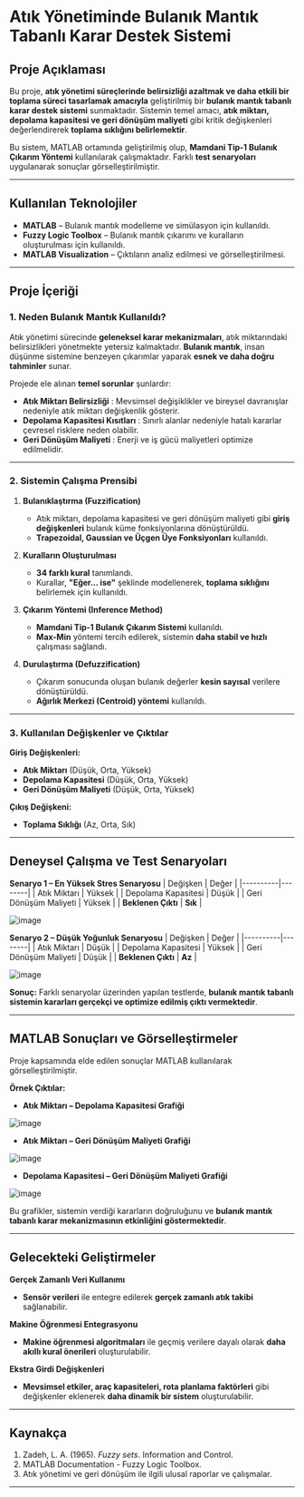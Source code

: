 # Atık Yönetiminde Bulanık Mantık Tabanlı Karar Destek Sistemi

##  Proje Açıklaması
Bu proje, **atık yönetimi süreçlerinde belirsizliği azaltmak ve daha etkili bir toplama süreci tasarlamak amacıyla** geliştirilmiş bir **bulanık mantık tabanlı karar destek sistemi** sunmaktadır. Sistemin temel amacı, **atık miktarı, depolama kapasitesi ve geri dönüşüm maliyeti** gibi kritik değişkenleri değerlendirerek **toplama sıklığını belirlemektir**.

Bu sistem, MATLAB ortamında geliştirilmiş olup, **Mamdani Tip-1 Bulanık Çıkarım Yöntemi** kullanılarak çalışmaktadır. Farklı **test senaryoları** uygulanarak sonuçlar görselleştirilmiştir.

---

##  Kullanılan Teknolojiler

- **MATLAB** – Bulanık mantık modelleme ve simülasyon için kullanıldı.
- **Fuzzy Logic Toolbox** – Bulanık mantık çıkarımı ve kuralların oluşturulması için kullanıldı.
- **MATLAB Visualization** – Çıktıların analiz edilmesi ve görselleştirilmesi.

---

##  Proje İçeriği

### 1️. Neden Bulanık Mantık Kullanıldı?
Atık yönetimi sürecinde **geleneksel karar mekanizmaları**, atık miktarındaki belirsizlikleri yönetmekte yetersiz kalmaktadır. **Bulanık mantık**, insan düşünme sistemine benzeyen çıkarımlar yaparak **esnek ve daha doğru tahminler** sunar. 

Projede ele alınan **temel sorunlar** şunlardır:

- **Atık Miktarı Belirsizliği** : Mevsimsel değişiklikler ve bireysel davranışlar nedeniyle atık miktarı değişkenlik gösterir.
- **Depolama Kapasitesi Kısıtları** : Sınırlı alanlar nedeniyle hatalı kararlar çevresel risklere neden olabilir.
- **Geri Dönüşüm Maliyeti** : Enerji ve iş gücü maliyetleri optimize edilmelidir.

---

### 2️. Sistemin Çalışma Prensibi

1. **Bulanıklaştırma (Fuzzification)** 
   - Atık miktarı, depolama kapasitesi ve geri dönüşüm maliyeti gibi **giriş değişkenleri** bulanık küme fonksiyonlarına dönüştürüldü.
   - **Trapezoidal, Gaussian ve Üçgen Üye Fonksiyonları** kullanıldı.

2. **Kuralların Oluşturulması** 
   - **34 farklı kural** tanımlandı.
   - Kurallar, **"Eğer... ise"** şeklinde modellenerek, **toplama sıklığını** belirlemek için kullanıldı.

3. **Çıkarım Yöntemi (Inference Method)** 
   - **Mamdani Tip-1 Bulanık Çıkarım Sistemi** kullanıldı.
   - **Max-Min** yöntemi tercih edilerek, sistemin **daha stabil ve hızlı** çalışması sağlandı.

4. **Durulaştırma (Defuzzification)** 
   - Çıkarım sonucunda oluşan bulanık değerler **kesin sayısal** verilere dönüştürüldü.
   - **Ağırlık Merkezi (Centroid) yöntemi** kullanıldı.

---

### 3️. Kullanılan Değişkenler ve Çıktılar

 **Giriş Değişkenleri:**
- **Atık Miktarı** (Düşük, Orta, Yüksek)
- **Depolama Kapasitesi** (Düşük, Orta, Yüksek)
- **Geri Dönüşüm Maliyeti** (Düşük, Orta, Yüksek)

 **Çıkış Değişkeni:**
- **Toplama Sıklığı** (Az, Orta, Sık)

---

##  Deneysel Çalışma ve Test Senaryoları

**Senaryo 1 – En Yüksek Stres Senaryosu**
| Değişken | Değer |
|----------|--------|
| Atık Miktarı | Yüksek |
| Depolama Kapasitesi | Düşük |
| Geri Dönüşüm Maliyeti | Yüksek |
| **Beklenen Çıktı** | **Sık** |

![image](https://github.com/user-attachments/assets/8215bbde-1661-4923-89bf-7300e40db4c9)


**Senaryo 2 – Düşük Yoğunluk Senaryosu**
| Değişken | Değer |
|----------|--------|
| Atık Miktarı | Düşük |
| Depolama Kapasitesi | Yüksek |
| Geri Dönüşüm Maliyeti | Düşük |
| **Beklenen Çıktı** | **Az** |

![image](https://github.com/user-attachments/assets/a2e82cae-9905-4ef7-a8ee-8876a417180f)


 **Sonuç:** Farklı senaryolar üzerinden yapılan testlerde, **bulanık mantık tabanlı sistemin kararları gerçekçi ve optimize edilmiş çıktı vermektedir**.

---

##  MATLAB Sonuçları ve Görselleştirmeler
Proje kapsamında elde edilen sonuçlar MATLAB kullanılarak görselleştirilmiştir.

 **Örnek Çıktılar:**
- **Atık Miktarı – Depolama Kapasitesi Grafiği**
  
 ![image](https://github.com/user-attachments/assets/eef87be2-c98b-4811-91eb-121101217e57)


- **Atık Miktarı – Geri Dönüşüm Maliyeti Grafiği**
  
 ![image](https://github.com/user-attachments/assets/f72a3b45-87cd-4143-bb6c-3942b638091b)


- **Depolama Kapasitesi – Geri Dönüşüm Maliyeti Grafiği**
  
 ![image](https://github.com/user-attachments/assets/ad3cd577-f7f0-42f7-8373-2034da017d6f)


Bu grafikler, sistemin verdiği kararların doğruluğunu ve **bulanık mantık tabanlı karar mekanizmasının etkinliğini göstermektedir**.

---

##  Gelecekteki Geliştirmeler

 **Gerçek Zamanlı Veri Kullanımı** 
- **Sensör verileri** ile entegre edilerek **gerçek zamanlı atık takibi** sağlanabilir.

 **Makine Öğrenmesi Entegrasyonu** 
- **Makine öğrenmesi algoritmaları** ile geçmiş verilere dayalı olarak **daha akıllı kural önerileri** oluşturulabilir.

 **Ekstra Girdi Değişkenleri** 
- **Mevsimsel etkiler, araç kapasiteleri, rota planlama faktörleri** gibi değişkenler eklenerek **daha dinamik bir sistem** oluşturulabilir.

---

##  Kaynakça
1. Zadeh, L. A. (1965). *Fuzzy sets*. Information and Control.
2. MATLAB Documentation - Fuzzy Logic Toolbox.
3. Atık yönetimi ve geri dönüşüm ile ilgili ulusal raporlar ve çalışmalar.

---


